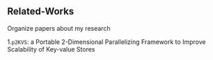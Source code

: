 ##  Related-Works
Organize papers about my research

1.`p2KVS`: a Portable 2-Dimensional Parallelizing Framework to Improve Scalability of Key-value Stores
